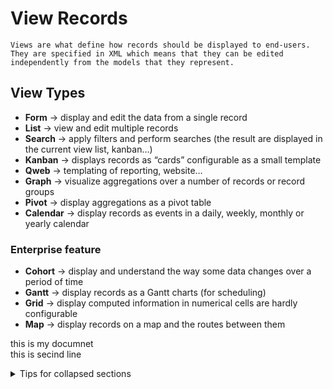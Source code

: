 # View Records
```
Views are what define how records should be displayed to end-users.
They are specified in XML which means that they can be edited independently from the models that they represent. 
```

## View Types
- **Form** -> display and edit the data from a single record
- **List** -> view and edit multiple records
- **Search** -> apply filters and perform searches (the result are displayed in the current view list, kanban…)
- **Kanban** -> displays records as “cards” configurable as a small template
- **Qweb** -> templating of reporting, website…
- **Graph** -> visualize aggregations over a number of records or record groups
- **Pivot** -> display aggregations as a pivot table
- **Calendar** -> display records as events in a daily, weekly, monthly or yearly calendar

### Enterprise feature
- **Cohort** -> display and understand the way some data changes over a period of time
- **Gantt** -> display records as a Gantt charts (for scheduling)
- **Grid** -> display computed information in numerical cells are hardly configurable
- **Map** -> display records on a map and the routes between them

this is my documnet  <br>
this is secind line

<details>

<summary>Tips for collapsed sections</summary>

### You can add a header

You can add text within a collapsed section. 

You can add an image or a code block, too.

```ruby
   puts "Hello World"
```

</details>
  
